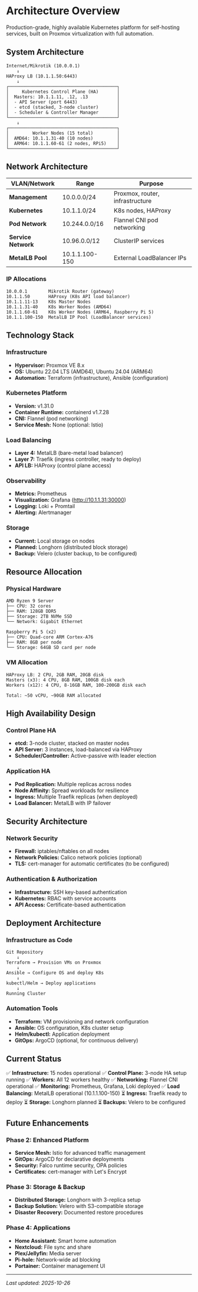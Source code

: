 # Architecture Overview

Production-grade, highly available Kubernetes platform for self-hosting services, built on Proxmox virtualization with full automation.

## System Architecture

```
Internet/Mikrotik (10.0.0.1)
    ↓
HAProxy LB (10.1.1.50:6443)
    ↓
┌─────────────────────────────────────────┐
│     Kubernetes Control Plane (HA)       │
│  Masters: 10.1.1.11, .12, .13           │
│  - API Server (port 6443)               │
│  - etcd (stacked, 3-node cluster)       │
│  - Scheduler & Controller Manager       │
└─────────────────────────────────────────┘
    ↓
┌─────────────────────────────────────────┐
│         Worker Nodes (15 total)         │
│  AMD64: 10.1.1.31-40 (10 nodes)         │
│  ARM64: 10.1.1.60-61 (2 nodes, RPi5)    │
└─────────────────────────────────────────┘
```

## Network Architecture

| VLAN/Network | Range | Purpose |
|--------------|-------|---------|
| **Management** | 10.0.0.0/24 | Proxmox, router, infrastructure |
| **Kubernetes** | 10.1.1.0/24 | K8s nodes, HAProxy |
| **Pod Network** | 10.244.0.0/16 | Flannel CNI pod networking |
| **Service Network** | 10.96.0.0/12 | ClusterIP services |
| **MetalLB Pool** | 10.1.1.100-150 | External LoadBalancer IPs |

### IP Allocations

```
10.0.0.1        Mikrotik Router (gateway)
10.1.1.50       HAProxy (K8s API load balancer)
10.1.1.11-13    K8s Master Nodes
10.1.1.31-40    K8s Worker Nodes (AMD64)
10.1.1.60-61    K8s Worker Nodes (ARM64, Raspberry Pi 5)
10.1.1.100-150  MetalLB IP Pool (LoadBalancer services)
```

## Technology Stack

### Infrastructure
- **Hypervisor:** Proxmox VE 8.x
- **OS:** Ubuntu 22.04 LTS (AMD64), Ubuntu 24.04 (ARM64)
- **Automation:** Terraform (infrastructure), Ansible (configuration)

### Kubernetes Platform
- **Version:** v1.31.0
- **Container Runtime:** containerd v1.7.28
- **CNI:** Flannel (pod networking)
- **Service Mesh:** None (optional: Istio)

### Load Balancing
- **Layer 4:** MetalLB (bare-metal load balancer)
- **Layer 7:** Traefik (ingress controller, ready to deploy)
- **API LB:** HAProxy (control plane access)

### Observability
- **Metrics:** Prometheus
- **Visualization:** Grafana (http://10.1.1.31:30000)
- **Logging:** Loki + Promtail
- **Alerting:** Alertmanager

### Storage
- **Current:** Local storage on nodes
- **Planned:** Longhorn (distributed block storage)
- **Backup:** Velero (cluster backup, to be configured)

## Resource Allocation

### Physical Hardware
```
AMD Ryzen 9 Server
├── CPU: 32 cores
├── RAM: 128GB DDR5
├── Storage: 2TB NVMe SSD
└── Network: Gigabit Ethernet

Raspberry Pi 5 (x2)
├── CPU: Quad-core ARM Cortex-A76
├── RAM: 8GB per node
└── Storage: 64GB SD card per node
```

### VM Allocation
```
HAProxy LB: 2 CPU, 2GB RAM, 20GB disk
Masters (x3): 4 CPU, 8GB RAM, 100GB disk each
Workers (x12): 4 CPU, 8-16GB RAM, 100-200GB disk each

Total: ~50 vCPU, ~90GB RAM allocated
```

## High Availability Design

### Control Plane HA
- **etcd:** 3-node cluster, stacked on master nodes
- **API Server:** 3 instances, load-balanced via HAProxy
- **Scheduler/Controller:** Active-passive with leader election

### Application HA
- **Pod Replication:** Multiple replicas across nodes
- **Node Affinity:** Spread workloads for resilience
- **Ingress:** Multiple Traefik replicas (when deployed)
- **Load Balancer:** MetalLB with IP failover

## Security Architecture

### Network Security
- **Firewall:** iptables/nftables on all nodes
- **Network Policies:** Calico network policies (optional)
- **TLS:** cert-manager for automatic certificates (to be configured)

### Authentication & Authorization
- **Infrastructure:** SSH key-based authentication
- **Kubernetes:** RBAC with service accounts
- **API Access:** Certificate-based authentication

## Deployment Architecture

### Infrastructure as Code
```
Git Repository
    ↓
Terraform → Provision VMs on Proxmox
    ↓
Ansible → Configure OS and deploy K8s
    ↓
kubectl/Helm → Deploy applications
    ↓
Running Cluster
```

### Automation Tools
- **Terraform:** VM provisioning and network configuration
- **Ansible:** OS configuration, K8s cluster setup
- **Helm/kubectl:** Application deployment
- **GitOps:** ArgoCD (optional, for continuous delivery)

## Current Status

✅ **Infrastructure:** 15 nodes operational
✅ **Control Plane:** 3-node HA setup running
✅ **Workers:** All 12 workers healthy
✅ **Networking:** Flannel CNI operational
✅ **Monitoring:** Prometheus, Grafana, Loki deployed
✅ **Load Balancing:** MetalLB operational (10.1.1.100-150)
⏳ **Ingress:** Traefik ready to deploy
⏳ **Storage:** Longhorn planned
⏳ **Backups:** Velero to be configured

## Future Enhancements

### Phase 2: Enhanced Platform
- **Service Mesh:** Istio for advanced traffic management
- **GitOps:** ArgoCD for declarative deployments
- **Security:** Falco runtime security, OPA policies
- **Certificates:** cert-manager with Let's Encrypt

### Phase 3: Storage & Backup
- **Distributed Storage:** Longhorn with 3-replica setup
- **Backup Solution:** Velero with S3-compatible storage
- **Disaster Recovery:** Documented restore procedures

### Phase 4: Applications
- **Home Assistant:** Smart home automation
- **Nextcloud:** File sync and share
- **Plex/Jellyfin:** Media server
- **Pi-hole:** Network-wide ad blocking
- **Portainer:** Container management UI

---
*Last updated: 2025-10-26*
